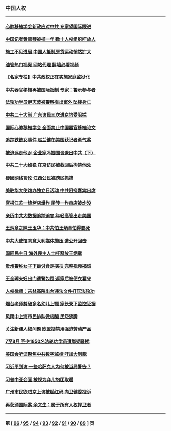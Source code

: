 ### 中国人权
---
#### [心肺移植学会新政应对中共 专家望国际跟进](../../pages/ncid278/n13829043.md?09210831) 
#### [中国记者黄雪琴被捕一年 数十人权组织吁放人](../../pages/ncid278/n13828630.md?09210831) 
#### [施工不见进展 中国人抵制房贷运动悄然扩大](../../pages/ncid278/n13828435.md?09210831) 
#### [油管热门视频 网站代理 翻墙必看视频](http://209.222.30.114:81/youtube.html?09210831)
#### [【名家专栏】中共政权正在实施家庭监狱化](../../pages/ncid278/n13828326.md?09210831) 
#### [中共器官移植再被国际抵制 专家：警示参与者](../../pages/ncid278/n13828208.md?09210831) 
#### [法轮功学员尹志波被警察推出窗外 坠楼身亡](../../pages/ncid278/n13828273.md?09210831) 
#### [中共二十大前 广东访民三次进京均受阻拦](../../pages/ncid278/n13828141.md?09210831) 
#### [国际心肺移植学会 全面禁止中国器官移植论文](../../pages/ncid278/n13827785.md?09210831) 
#### [追踪铁链女事件 赵兰健在美国获记者勇气奖](../../pages/ncid278/n13827296.md?09210831) 
#### [被迫远走他乡 企业家冯振国谈退出中共（下）](../../pages/ncid278/n13827432.md?09210831) 
#### [中共二十大维稳 在京访民被截回后拘禁他处](../../pages/ncid278/n13827605.md?09210831) 
#### [疑因网络言论 江西公民被跨区抓捕](../../pages/ncid278/n13827298.md?09210831) 
#### [美驻华大使馆办独立日活动 中共阻挠嘉宾出席](../../pages/ncid278/n13827240.md?09210831) 
#### [官报江苏一烧烤店爆炸 民传一炸串店被炸没](../../pages/ncid278/n13827054.md?09210831) 
#### [亲历中共大数据追踪迫害 年轻高管出走美国](../../pages/ncid278/n13826859.md?09210831) 
#### [王炳章之妹王玉华：中共怕王炳章怕得要死](../../pages/ncid278/n13826911.md?09210831) 
#### [中共大使馆向意大利媒体施压 遭公开回击](../../pages/ncid278/n13826038.md?09210831) 
#### [国际民主日 海外民主人士吁释放王炳章](../../pages/ncid278/n13826558.md?09210831) 
#### [贵州警称女子下跪讨食是摆拍 完整视频揭谎](../../pages/ncid278/n13826144.md?09210831) 
#### [王全璋夫妇出门遭警包围 返家后被便衣看守](../../pages/ncid278/n13826096.md?09210831) 
#### [人权律师：吉林高院出台违法文件打压法轮功](../../pages/ncid278/n13825665.md?09210831) 
#### [烟台老师剪破多名幼儿上颚 家长录下监控证据](../../pages/ncid278/n13825668.md?09210831) 
#### [风雨中上海市民排队做核酸 民怨沸腾](../../pages/ncid278/n13825281.md?09210831) 
#### [关注新疆人权问题 欧盟拟禁用强迫劳动产品](../../pages/ncid278/n13825131.md?09210831) 
#### [7至8月 至少1850名法轮功学员遭绑架骚扰](../../pages/ncid278/n13824925.md?09210831) 
#### [美国会听证聚焦中共数字监控 吁加大制裁](../../pages/ncid278/n13825083.md?09210831) 
#### [习近平到访 一些哈萨克人为何被当局警告？](../../pages/ncid278/n13824905.md?09210831) 
#### [习普中亚会面 被视为弃儿抱团取暖](../../pages/ncid278/n13824963.md?09210831) 
#### [广州市民欲进京上访被赋红码 向卫健委投诉](../../pages/ncid278/n13824766.md?09210831) 
#### [再获颁国际奖 余文生：属于所有人权捍卫者](../../pages/ncid278/n13824702.md?09210831) 

---
#### 第 [ [96](./96.md?09210831) / [95](./95.md?09210831) / [94](./94.md?09210831) / [93](./93.md?09210831) / [92](./92.md?09210831) / [91](./91.md?09210831) / [90](./90.md?09210831) / [89](./89.md?09210831) ] 页

